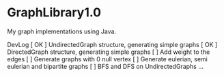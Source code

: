 # GraphLibrary1.0
My graph implementations using Java.

DevLog
[ OK ] UndirectedGraph structure, generating simple graphs 
[ OK ] DirectedGraph structure, generating simple graphs
[    ] Add weight to the edges
[    ] Generate graphs with 0 null vertex
[    ] Generate eulerian, semi eulerian and bipartite graphs
[    ] BFS and DFS on UndirectedGraphs 
...
